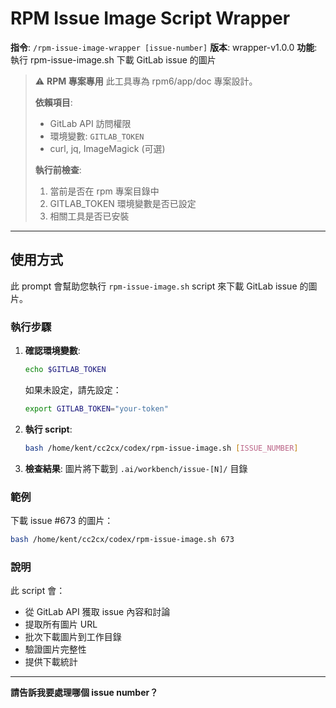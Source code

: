 # RPM Issue Image Script Wrapper

**指令**: `/rpm-issue-image-wrapper [issue-number]`
**版本**: wrapper-v1.0.0
**功能**: 執行 rpm-issue-image.sh 下載 GitLab issue 的圖片

> ⚠️ **RPM 專案專用**
> 此工具專為 rpm6/app/doc 專案設計。
>
> **依賴項目**:
> - GitLab API 訪問權限
> - 環境變數: `GITLAB_TOKEN`
> - curl, jq, ImageMagick (可選)
>
> **執行前檢查**:
> 1. 當前是否在 rpm 專案目錄中
> 2. GITLAB_TOKEN 環境變數是否已設定
> 3. 相關工具是否已安裝

---

## 使用方式

此 prompt 會幫助您執行 `rpm-issue-image.sh` script 來下載 GitLab issue 的圖片。

### 執行步驟

1. **確認環境變數**:
   ```bash
   echo $GITLAB_TOKEN
   ```
   如果未設定，請先設定：
   ```bash
   export GITLAB_TOKEN="your-token"
   ```

2. **執行 script**:
   ```bash
   bash /home/kent/cc2cx/codex/rpm-issue-image.sh [ISSUE_NUMBER]
   ```

3. **檢查結果**:
   圖片將下載到 `.ai/workbench/issue-[N]/` 目錄

### 範例

下載 issue #673 的圖片：
```bash
bash /home/kent/cc2cx/codex/rpm-issue-image.sh 673
```

### 說明

此 script 會：
- 從 GitLab API 獲取 issue 內容和討論
- 提取所有圖片 URL
- 批次下載圖片到工作目錄
- 驗證圖片完整性
- 提供下載統計

---

**請告訴我要處理哪個 issue number？**
